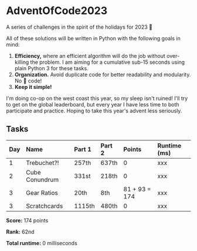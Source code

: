 # AdventOfCode2023
A series of challenges in the spirit of the holidays for 2023 🎄

All of these solutions will be written in Python with the following goals in mind:
1. __Efficiency,__ where an efficient algorithm will do the job without over-killing the problem. I am aiming for a cumulative sub-15 seconds using plain Python 3 for these tasks.
2. __Organization.__ Avoid duplicate code for better readability and modularity. No 🍝 code!
3. __Keep it simple!__

I'm doing co-op on the west coast this year, so my sleep isn't ruined! I'll try to get on the global leaderboard, but every year I have less time to both participate and practice. Hoping to take this year's advent less seriously. 

## Tasks

| Day | Name                               | Part 1 | Part 2 | Points        | Runtime (ms) |
| --- | :--------------------------------- |:------ |:------ | :------------ | :----------- |
| 1   | Trebuchet?!                        | 257th  | 637th  | 0             | xxx          |
| 2   | Cube Conundrum                     | 331st  | 218th  | 0             | xxx          |
| 3   | Gear Ratios                        | 20th   | 8th    | 81 + 93 = 174 | xxx          |
| 3   | Scratchcards                       | 1115th | 480th  | 0             | xxx          |

__Score:__ 174 points

__Rank:__ 62nd

__Total runtime:__ 0 milliseconds
